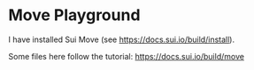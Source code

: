 # Move Playground

I have installed Sui Move (see <https://docs.sui.io/build/install>).

Some files here follow the tutorial: <https://docs.sui.io/build/move>
